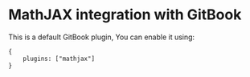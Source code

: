 MathJAX integration with GitBook
==============

This is a default GitBook plugin, You can enable it using:

```
{
    plugins: ["mathjax"]
}
```

